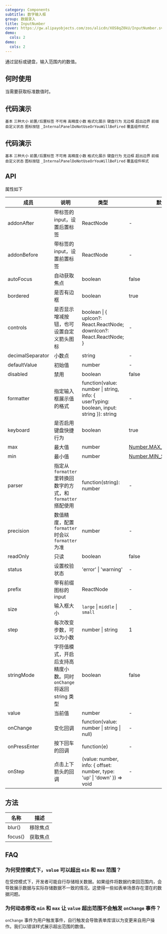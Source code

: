```yaml
---
category: Components
subtitle: 数字输入框
group: 数据录入
title: InputNumber
cover: https://gw.alipayobjects.com/zos/alicdn/XOS8qZ0kU/InputNumber.svg
demo:
  cols: 2
demo:
  cols: 2
---
```


通过鼠标或键盘，输入范围内的数值。

## 何时使用

当需要获取标准数值时。

## 代码演示

<code src="./demo/basic.tsx">基本</code>
<code src="./demo/size.tsx">三种大小</code>
<code src="./demo/addon.tsx">前置/后置标签</code>
<code src="./demo/disabled.tsx">不可用</code>
<code src="./demo/digit.tsx">高精度小数</code>
<code src="./demo/formatter.tsx">格式化展示</code>
<code src="./demo/keyboard.tsx">键盘行为</code>
<code src="./demo/borderless.tsx">无边框</code>
<code src="./demo/out-of-range.tsx">超出边界</code>
<code src="./demo/prefix.tsx">前缀</code>
<code src="./demo/status.tsx">自定义状态</code>
<code src="./demo/controls.tsx">图标按钮</code>
<code src="./demo/render-panel.tsx">\_InternalPanelDoNotUseOrYouWillBeFired</code>
<code src="./demo/debug-token.tsx">覆盖组件样式</code>

## 代码演示

<code src="./demo/basic.tsx">基本</code>
<code src="./demo/size.tsx">三种大小</code>
<code src="./demo/addon.tsx">前置/后置标签</code>
<code src="./demo/disabled.tsx">不可用</code>
<code src="./demo/digit.tsx">高精度小数</code>
<code src="./demo/formatter.tsx">格式化展示</code>
<code src="./demo/keyboard.tsx">键盘行为</code>
<code src="./demo/borderless.tsx">无边框</code>
<code src="./demo/out-of-range.tsx">超出边界</code>
<code src="./demo/prefix.tsx">前缀</code>
<code src="./demo/status.tsx">自定义状态</code>
<code src="./demo/controls.tsx">图标按钮</code>
<code src="./demo/render-panel.tsx">\_InternalPanelDoNotUseOrYouWillBeFired</code>
<code src="./demo/debug-token.tsx">覆盖组件样式</code>

## API

属性如下

| 成员             | 说明                                                                 | 类型                                                                                    | 默认值                                                                                                                              | 版本         |
| ---------------- | -------------------------------------------------------------------- | --------------------------------------------------------------------------------------- | ----------------------------------------------------------------------------------------------------------------------------------- | ------------ |
| addonAfter       | 带标签的 input，设置后置标签                                         | ReactNode                                                                               | -                                                                                                                                   | 4.17.0       |
| addonBefore      | 带标签的 input，设置前置标签                                         | ReactNode                                                                               | -                                                                                                                                   | 4.17.0       |
| autoFocus        | 自动获取焦点                                                         | boolean                                                                                 | false                                                                                                                               | -            |
| bordered         | 是否有边框                                                           | boolean                                                                                 | true                                                                                                                                | 4.12.0       |
| controls         | 是否显示增减按钮，也可设置自定义箭头图标                             | boolean \| { upIcon?: React.ReactNode; downIcon?: React.ReactNode; }                    | -                                                                                                                                   | 4.19.0       |
| decimalSeparator | 小数点                                                               | string                                                                                  | -                                                                                                                                   | -            |
| defaultValue     | 初始值                                                               | number                                                                                  | -                                                                                                                                   | -            |
| disabled         | 禁用                                                                 | boolean                                                                                 | false                                                                                                                               | -            |
| formatter        | 指定输入框展示值的格式                                               | function(value: number \| string, info: { userTyping: boolean, input: string }): string | -                                                                                                                                   | info: 4.17.0 |
| keyboard         | 是否启用键盘快捷行为                                                 | boolean                                                                                 | true                                                                                                                                | 4.12.0       |
| max              | 最大值                                                               | number                                                                                  | [Number.MAX_SAFE_INTEGER](https://developer.mozilla.org/zh-CN/docs/Web/JavaScript/Reference/Global_Objects/Number/MAX_SAFE_INTEGER) | -            |
| min              | 最小值                                                               | number                                                                                  | [Number.MIN_SAFE_INTEGER](https://developer.mozilla.org/zh-CN/docs/Web/JavaScript/Reference/Global_Objects/Number/MIN_SAFE_INTEGER) | -            |
| parser           | 指定从 `formatter` 里转换回数字的方式，和 `formatter` 搭配使用       | function(string): number                                                                | -                                                                                                                                   | -            |
| precision        | 数值精度，配置 `formatter` 时会以 `formatter` 为准                   | number                                                                                  | -                                                                                                                                   | -            |
| readOnly         | 只读                                                                 | boolean                                                                                 | false                                                                                                                               | -            |
| status           | 设置校验状态                                                         | 'error' \| 'warning'                                                                    | -                                                                                                                                   | 4.19.0       |
| prefix           | 带有前缀图标的 input                                                 | ReactNode                                                                               | -                                                                                                                                   | 4.17.0       |
| size             | 输入框大小                                                           | `large` \| `middle` \| `small`                                                          | -                                                                                                                                   | -            |
| step             | 每次改变步数，可以为小数                                             | number \| string                                                                        | 1                                                                                                                                   | -            |
| stringMode       | 字符值模式，开启后支持高精度小数。同时 `onChange` 将返回 string 类型 | boolean                                                                                 | false                                                                                                                               | 4.13.0       |
| value            | 当前值                                                               | number                                                                                  | -                                                                                                                                   | -            |
| onChange         | 变化回调                                                             | function(value: number \| string \| null)                                               | -                                                                                                                                   | -            |
| onPressEnter     | 按下回车的回调                                                       | function(e)                                                                             | -                                                                                                                                   | -            |
| onStep           | 点击上下箭头的回调                                                   | (value: number, info: { offset: number, type: 'up' \| 'down' }) => void                 | -                                                                                                                                   | 4.7.0        |

## 方法

| 名称    | 描述     |
| ------- | -------- |
| blur()  | 移除焦点 |
| focus() | 获取焦点 |

## FAQ

### 为何受控模式下，`value` 可以超出 `min` 和 `max` 范围？

在受控模式下，开发者可能自行存储相关数据。如果组件将数据约束回范围内，会导致展示数据与实际存储数据不一致的情况。这使得一些如表单场景存在潜在的数据问题。

### 为何动态修改 `min` 和 `max` 让 `value` 超出范围不会触发 `onChange` 事件？

`onChange` 事件为用户触发事件，自行触发会导致表单库误以为变更来自用户操作。我们以错误样式展示超出范围的数值。
